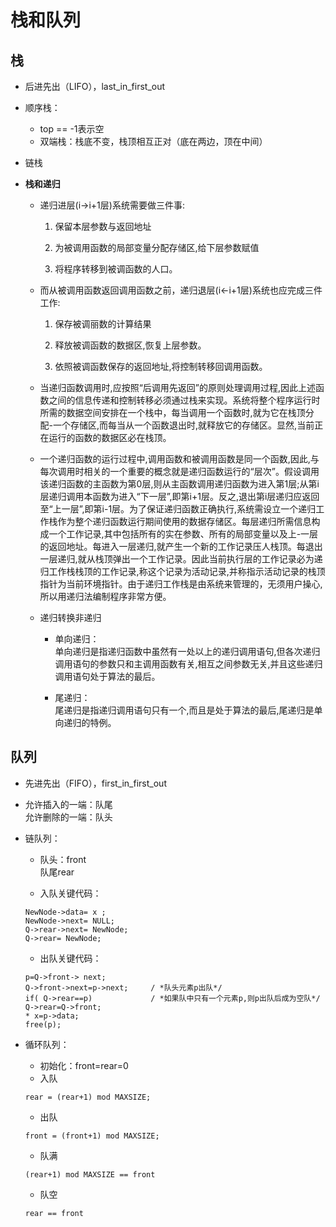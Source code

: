 # 栈和队列
## 栈
- 后进先出（LIFO），last_in_first_out
- 顺序栈：
  - top == -1表示空
  - 双端栈：栈底不变，栈顶相互正对（底在两边，顶在中间）
- 链栈

- <strong>栈和递归</strong>
  - 递归进层(i->i+1层)系统需要做三件事:
    
    1. 保留本层参数与返回地址
    
    2. 为被调用函数的局部变量分配存储区,给下层参数赋值
    
    3. 将程序转移到被调函数的人口。
  - 而从被调用函数返回调用函数之前，递归退层(i<-i+1层)系统也应完成三件工作:
    
    1. 保存被调丽数的计算结果
    
    2. 释放被调函数的数据区,恢复上层参数。
    
    3. 依照被调函数保存的返回地址,将控制转移回调用函数。
  
  - 当递归函数调用时,应按照“后调用先返回”的原则处理调用过程,因此上述函数之间的信息传递和控制转移必须通过栈来实现。系统将整个程序运行时所需的数据空间安排在一个栈中，每当调用一个函数时,就为它在栈顶分配-一个存储区,而每当从一个函数退出时,就释放它的存储区。显然,当前正在运行的函数的数据区必在栈顶。
  
  - 一个递归函数的运行过程中,调用函数和被调用函数是同一个函数,因此,与每次调用时相关的一个重要的概念就是递归函数运行的“层次”。假设调用该递归函数的主函数为第0层,则从主函数调用递归函数为进入第1层;从第i层递归调用本函数为进入“下一层”,即第i+1层。反之,退出第i层递归应返回至“上一层”,即第i-1层。为了保证递归函数正确执行,系统需设立一个递归工作栈作为整个递归函数运行期间使用的数据存储区。每层递归所需信息构成一个工作记录,其中包括所有的实在参数、所有的局部变量以及上-一层的返回地址。每进入一层递归,就产生一个新的工作记录压人栈顶。每退出一层递归,就从栈顶弹出一个工作记录。因此当前执行层的工作记录必为递归工作栈栈顶的工作记录,称这个记录为活动记录,并称指示活动记录的栈顶指针为当前环境指针。由于递归工作栈是由系统来管理的，无须用户操心,所以用递归法编制程序非常方便。

  - 递归转换非递归
    - 单向递归：
      <br>单向递归是指递归函数中虽然有一处以上的递归调用语句,但各次递归调用语句的参数只和主调用函数有关,相互之间参数无关,并且这些递归调用语句处于算法的最后。

    - 尾递归：
      <br>尾递归是指递归调用语句只有一个,而且是处于算法的最后,尾递归是单向递归的特例。

## 队列
- 先进先出（FIFO），first_in_first_out
- 允许插入的一端：队尾<br>允许删除的一端：队头

- 链队列：
  - 队头：front<br>队尾rear
  
  - 入队关键代码：
  ```
  NewNode->data= x ;
  NewNode->next= NULL;
  Q->rear->next= NewNode;
  Q->rear= NewNode;
  ```
  
  - 出队关键代码：
  ```
  p=Q->front-> next;
  Q->front->next=p->next;     / *队头元素p出队*/
  if( Q->rear==p)             / *如果队中只有一个元素p,则p出队后成为空队*/
  Q->rear=Q->front;
  * x=p->data;
  free(p);
  ```

- 循环队列：
  - 初始化：front=rear=0
  - 入队
  ```
  rear = (rear+1) mod MAXSIZE;
  ``` 
  - 出队
  ```
  front = (front+1) mod MAXSIZE;
  ```
  - 队满
  ```
  (rear+1) mod MAXSIZE == front
  ```
  - 队空
  ```
  rear == front
  ```  